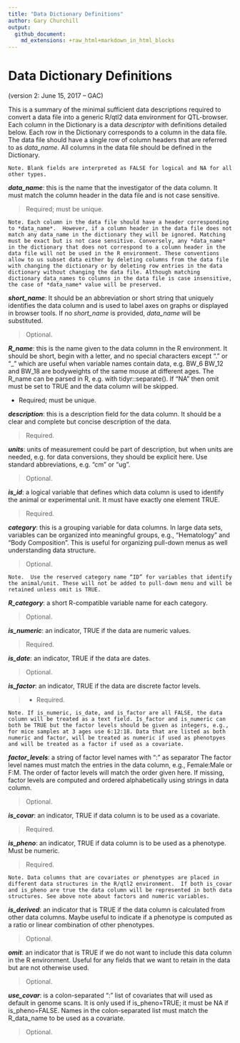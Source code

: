 ```yaml
---
title: "Data Dictionary Definitions"
author: Gary Churchill
output: 
  github_document:
    md_extensions: +raw_html+markdown_in_html_blocks
---
```


# Data Dictionary Definitions
(version 2: June 15, 2017 – GAC)

This is a summary of the minimal sufficient data descriptions required to convert a data file into a generic R/qtl2 data environment for QTL-browser. Each column in the Dictionary is a data *descriptor* with definitions detailed below. Each row in the Dictionary corresponds to a column in the data file. The data file should have a single row of column headers that are referred to as *data_name*.  All columns in the data file should be defined in the Dictionary.

`Note. Blank fields are interpreted as FALSE for logical and NA for all other types.`

***data_name***: this is the name that the investigator of the data column. It must match the column header in the data file and is not case sensitive. 
> Required; must be unique.

`Note. Each column in the data file should have a header corresponding to *data_name*.  However, if a column header in the data file does not match any data_name in the dictionary they will be ignored. Matching must be exact but is not case sensitive. Conversely, any *data_name* in the dictionary that does not correspond to a column header in the data file will not be used in the R environment. These conventions allow to us subset data either by deleting columns from the data file with changing the dictionary or by deleting row entries in the data dictionary without changing the data file. Although matching dictionary data_names to columns in the data file is case insensitive, the case of *data_name* value will be preserved.`

***short_name***: It should be an abbreviation or short string that uniquely identifies the data column and is used to label axes on graphs or displayed in browser tools. If no *short_name* is provided, *data_name* will be substituted.
> Optional.

***R_name***: this is the name given to the data column in the R environment.  It should be short, begin with a letter, and no special characters except “.” or “_” which are useful when variable names contain data, e.g.  BW_6  BW_12  and BW_18 are bodyweights of the same mouse at different ages.  The R_name can be parsed in R, e.g. with tidyr::separate(). If “NA” then omit must be set to TRUE and the data column will be skipped. 
* Required; must be unique.

***description***: this is a description field for the data column.  It should be a clear and complete but concise description of the data.
> Required. 

***units***: units of measurement could be part of description, but when units are needed, e.g. for data conversions, they should be explicit here.  Use standard abbreviations, e.g. “cm” or “ug”.
> Optional. 

***is_id***: a logical variable that defines which data column is used to identify the animal or experimental unit. It must have exactly one element TRUE.
> Required.

***category***: this is a grouping variable for data columns. In large data sets, variables can be organized into meaningful groups, e.g., “Hematology” and “Body Composition”.  This is useful for organizing pull-down menus as well understanding data structure.
> Optional.

`Note.  Use the reserved category name “ID” for variables that identify the animal/unit. These will not be added to pull-down menu and will be retained unless omit is TRUE.`

***R_category***: a short R-compatible variable name for each category.
> Optional.

***is_numeric***: an indicator, TRUE if the data are numeric values.
> Required.

***is_date***: an indicator, TRUE if the data are dates.
> Optional.

***is_factor***: an indicator, TRUE if the data are discrete factor levels.
>* Required.  

`Note. If is_numeric, is_date, and is_factor are all FALSE, the data column will be treated as a text field. Is_factor and is_numeric can both be TRUE but the factor levels should be given as integers, e.g., for mice samples at 3 ages use 6:12:18. Data that are listed as both numeric and factor, will be treated as numeric if used as phenotpyes and will be treated as a factor if used as a covariate.`

***factor_levels***: a string of factor level names with “:” as separator The factor level names must match the entries in the data column, e.g., Female:Male or F:M. The order of factor levels will match the order given here. If missing, factor levels are computed and ordered alphabetically using strings in data column.
> Optional.

***is_covar***: an indicator, TRUE if data column is to be used as a covariate.
> Required.

***is_pheno***: an indicator, TRUE if data column is to be used as a phenotype. Must be numeric.
> Required.

`Note. Data columns that are covariates or phenotypes are placed in different data structures in the R/qtl2 environment.  If both is_covar and is_pheno are true the data column will be represented in both data structures. See above note about factors and numeric variables.`

***is_derived***: an indicator that is TRUE if the data column is calculated from other data columns. Maybe useful to indicate if a phenotype is computed as a ratio or linear combination of other phenotypes.
> Optional.

***omit***: an indicator that is TRUE if we do not want to include this data column in the R environment. Useful for any fields that we want to retain in the data but are not otherwise used.
> Optional.

***use_covar***: is a colon-separated “:”  list of covariates that will used as default in genome scans. It is only used if is_pheno=TRUE; it must be NA if is_pheno=FALSE. Names in the colon-separated list must match the R_data_name to be used as a covariate.
> Optional.

